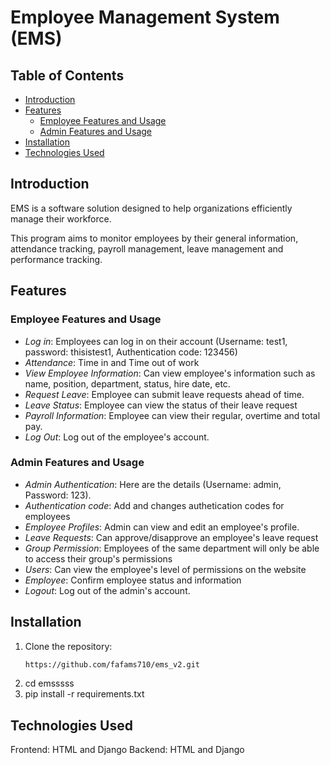 # Employee Management System (EMS)

## Table of Contents
- [Introduction](#introduction)
- [Features](#features)
  - [Employee Features and Usage](#user-features-and-usage)
  - [Admin Features and Usage](#admin-features-and-usage)
- [Installation](#installation)
- [Technologies Used](#technologies-used)

## Introduction
EMS  is a software solution designed to help organizations efficiently manage their workforce.

This program aims to monitor employees by their general information, attendance tracking, payroll management, leave management and performance tracking.

## Features

### Employee Features and Usage
- *Log in*: Employees can log in on their account (Username: test1, password: thisistest1, Authentication code: 123456)
- *Attendance*: Time in and Time out of work
- *View Employee Information*: Can view employee's information such as name, position, department, status, hire date, etc.
- *Request Leave*: Employee can submit leave requests ahead of time.
- *Leave Status*: Employee can view the status of their leave request
- *Payroll Information*: Employee can view their regular, overtime and total pay.
- *Log Out*: Log out of the employee's account.

### Admin Features and Usage
- *Admin Authentication*: Here are the details (Username: admin, Password: 123).
- *Authentication code*: Add and changes authetication codes for employees
- *Employee Profiles*: Admin can view and edit an employee's profile.
- *Leave Requests*: Can approve/disapprove an employee's leave request
- *Group Permission*: Employees of the same department will only be able to access their group's permissions
- *Users*: Can view the employee's level of permissions on the website
- *Employee*: Confirm employee status and information
- *Logout*: Log out of the admin's account.

## Installation
1. Clone the repository:
   ```bash
   https://github.com/fafams710/ems_v2.git

2. cd emsssss
3. pip install -r requirements.txt

## Technologies Used
Frontend: HTML and Django
Backend: HTML and Django

